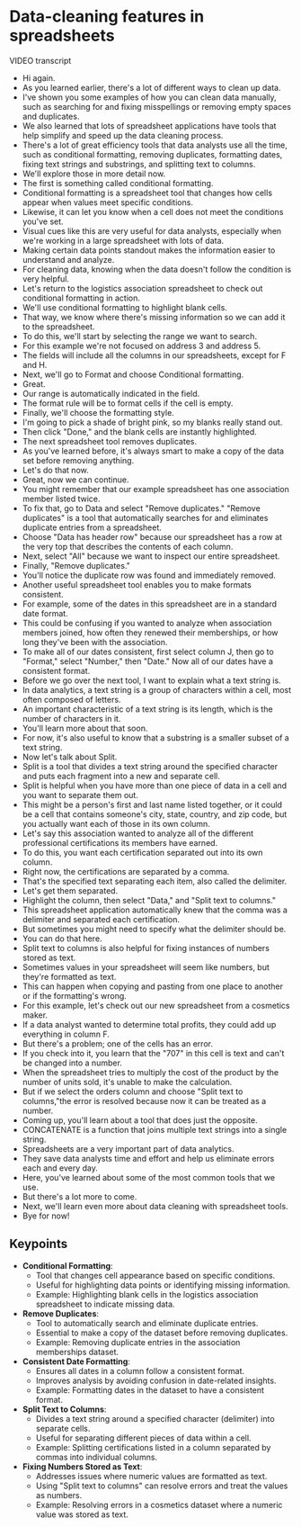 # Data-cleaning features in spreadsheets

VIDEO transcript 
- Hi again.
- As you learned earlier, there's a lot of different ways to clean up data.
- I've shown you some examples of how you can clean data manually, such as searching for and fixing misspellings or removing empty spaces and duplicates.
- We also learned that lots of spreadsheet applications have tools that help simplify and speed up the data cleaning process.
- There's a lot of great efficiency tools that data analysts use all the time, such as conditional formatting, removing duplicates, formatting dates, fixing text strings and substrings, and splitting text to columns.
- We'll explore those in more detail now.
- The first is something called conditional formatting.
- Conditional formatting is a spreadsheet tool that changes how cells appear when values meet specific conditions.
- Likewise, it can let you know when a cell does not meet the conditions you've set.
- Visual cues like this are very useful for data analysts, especially when we're working in a large spreadsheet with lots of data.
- Making certain data points standout makes the information easier to understand and analyze.
- For cleaning data, knowing when the data doesn't follow the condition is very helpful.
- Let's return to the logistics association spreadsheet to check out conditional formatting in action.
- We'll use conditional formatting to highlight blank cells.
- That way, we know where there's missing information so we can add it to the spreadsheet.
- To do this, we'll start by selecting the range we want to search.
- For this example we're not focused on address 3 and address 5.
- The fields will include all the columns in our spreadsheets, except for F and H.
- Next, we'll go to Format and choose Conditional formatting.
- Great.
- Our range is automatically indicated in the field.
- The format rule will be to format cells if the cell is empty.
- Finally, we'll choose the formatting style.
- I'm going to pick a shade of bright pink, so my blanks really stand out.
- Then click "Done," and the blank cells are instantly highlighted.
- The next spreadsheet tool removes duplicates.
- As you've learned before, it's always smart to make a copy of the data set before removing anything.
- Let's do that now.
- Great, now we can continue.
- You might remember that our example spreadsheet has one association member listed twice.
- To fix that, go to Data and select "Remove duplicates." "Remove duplicates" is a tool that automatically searches for and eliminates duplicate entries from a spreadsheet.
- Choose "Data has header row" because our spreadsheet has a row at the very top that describes the contents of each column.
- Next, select "All" because we want to inspect our entire spreadsheet.
- Finally, "Remove duplicates."
- You'll notice the duplicate row was found and immediately removed.
- Another useful spreadsheet tool enables you to make formats consistent.
- For example, some of the dates in this spreadsheet are in a standard date format.
- This could be confusing if you wanted to analyze when association members joined, how often they renewed their memberships, or how long they've been with the association.
- To make all of our dates consistent, first select column J, then go to "Format," select "Number," then "Date." Now all of our dates have a consistent format.
- Before we go over the next tool, I want to explain what a text string is.
- In data analytics, a text string is a group of characters within a cell, most often composed of letters.
- An important characteristic of a text string is its length, which is the number of characters in it.
- You'll learn more about that soon.
- For now, it's also useful to know that a substring is a smaller subset of a text string.
- Now let's talk about Split.
- Split is a tool that divides a text string around the specified character and puts each fragment into a new and separate cell.
- Split is helpful when you have more than one piece of data in a cell and you want to separate them out.
- This might be a person's first and last name listed together, or it could be a cell that contains someone's city, state, country, and zip code, but you actually want each of those in its own column.
- Let's say this association wanted to analyze all of the different professional certifications its members have earned.
- To do this, you want each certification separated out into its own column.
- Right now, the certifications are separated by a comma.
- That's the specified text separating each item, also called the delimiter.
- Let's get them separated.
- Highlight the column, then select "Data," and "Split text to columns."
- This spreadsheet application automatically knew that the comma was a delimiter and separated each certification.
- But sometimes you might need to specify what the delimiter should be.
- You can do that here.
- Split text to columns is also helpful for fixing instances of numbers stored as text.
- Sometimes values in your spreadsheet will seem like numbers, but they're formatted as text.
- This can happen when copying and pasting from one place to another or if the formatting's wrong.
- For this example, let's check out our new spreadsheet from a cosmetics maker.
- If a data analyst wanted to determine total profits, they could add up everything in column F.
- But there's a problem; one of the cells has an error.
- If you check into it, you learn that the "707" in this cell is text and can't be changed into a number.
- When the spreadsheet tries to multiply the cost of the product by the number of units sold, it's unable to make the calculation.
- But if we select the orders column and choose "Split text to columns,"the error is resolved because now it can be treated as a number.
- Coming up, you'll learn about a tool that does just the opposite.
- CONCATENATE is a function that joins multiple text strings into a single string.
- Spreadsheets are a very important part of data analytics.
- They save data analysts time and effort and help us eliminate errors each and every day.
- Here, you've learned about some of the most common tools that we use.
- But there's a lot more to come.
- Next, we'll learn even more about data cleaning with spreadsheet tools.
- Bye for now!

## Keypoints

- **Conditional Formatting**:
  - Tool that changes cell appearance based on specific conditions.
  - Useful for highlighting data points or identifying missing information.
  - Example: Highlighting blank cells in the logistics association spreadsheet to indicate missing data.
- **Remove Duplicates**:
  - Tool to automatically search and eliminate duplicate entries.
  - Essential to make a copy of the dataset before removing duplicates.
  - Example: Removing duplicate entries in the association memberships dataset.
- **Consistent Date Formatting**:
  - Ensures all dates in a column follow a consistent format.
  - Improves analysis by avoiding confusion in date-related insights.
  - Example: Formatting dates in the dataset to have a consistent format.
- **Split Text to Columns**:
  - Divides a text string around a specified character (delimiter) into separate cells.
  - Useful for separating different pieces of data within a cell.
  - Example: Splitting certifications listed in a column separated by commas into individual columns.
- **Fixing Numbers Stored as Text**:
  - Addresses issues where numeric values are formatted as text.
  - Using "Split text to columns" can resolve errors and treat the values as numbers.
  - Example: Resolving errors in a cosmetics dataset where a numeric value was stored as text.

